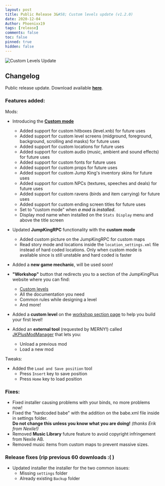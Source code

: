 ```yaml
---
layout: post
title: Public Release 3&#58; Custom levels update (v1.2.0)
date: 2020-12-04
Author: Phoenixx19
tags: [release]
comments: false
toc: false
pinned: true
hidden: false
---
```


![Custom Levels Update](https://github.com/Phoenixx19/JumpKingPlus/raw/master/docs/images/Banner120.png)

## Changelog

Public release update.
Download available [**here**](https://github.com/Phoenixx19/JumpKingPlus/releases/tag/v1.2.0). <!-- more -->

### Features added:
Mods:
- Introducing the [**Custom mode**](http://phoenixx19.github.io/JumpKingPlus/about)
  - Added support for custom hitboxes (level.xnb) for future uses
  - Added support for custom level screens (midground, foreground, background, scrolling and masks) for future uses
  - Added support for custom locations for future uses
  - Added support for custom audio (music, ambient and sound effects) for future uses
  - Added support for custom fonts for future uses
  - Added support for custom props for future uses
  - Added support for custom Jump King's inventory skins for future uses
  - Added support for custom NPCs (textures, speeches and deals) for future uses
  - Added support for custom ravens (birds and item carrying) for future uses
  - Added support for custom ending screen titles for future uses
  - Set to "custom mode" when <span title="lol" style="cursor: help; font-style: italic; font-weight: 500">a mod is installed</span>.
  - Display mod name when installed on the `Stats Display` menu and above the title screen

- Updated **JumpKingRPC** functionality with the **custom mode**
  - Added custom picture on the JumpKingRPC for custom maps
  - Read story mode and locations inside the `location_settings.xml` file instead of hard coded locations. Only when custom mode is available since is still unstable and hard coded is faster

- Added a **new game mechanic**, will be used soon!

- **"Workshop"** button that redirects you to a section of the JumpKingPlus website where you can find:
  - [Custom levels](http://phoenixx19.github.io/JumpKingPlus/workshop/)
  - All the documentation you need
  - Common rules while designing a level
  - And more!

- Added a __custom level__ on the [workshop section page](http://phoenixx19.github.io/JumpKingPlus/workshop/) to help you build your first level!

- Added an **external tool** (requested by MERNY!) called [JKPlusModManager](https://github.com/Phoenixx19/JumpKingPlus/releases/download/v1.2.0/JKPlusModManager-v0.1.0.exe) that lets you:
  - Unload a previous mod
  - Load a new mod
  

Tweaks:
- Added the `Load and Save position` tool
  - Press `Insert` key to save position
  - Press `Home` key to load position 
  
### Fixes:
- Fixed installer causing problems with your binds, no more problems now!
- Fixed the "hardcoded babe" with the addition on the babe.xml file inside in settings folder. 
  <br>**Do not change this unless you know what you are doing!** _(thanks Erik from Nexile!)_
- Removed **Music Library** future feature to avoid copyright infringement from Nexile AB.
- Removed music items from custom maps to prevent massive sizes.

### Release fixes (rip previous 60 downloads :( )
- Updated installer the installer for the two common issues:
  - Missing `settings` folder
  - Already existing `Backup` folder